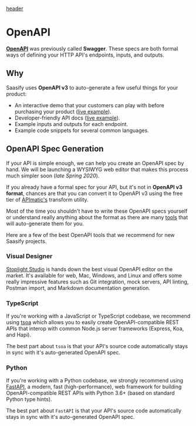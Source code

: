 [header](_header.md ':include')

# OpenAPI

**[OpenAPI](https://swagger.io/specification/)** was previously called **Swagger**. These specs are both formal ways of defining your HTTP API's endpoints, inputs, and outputs.

## Why

Saasify uses **OpenAPI v3** to auto-generate a few useful things for your product:

- An interactive demo that your customers can play with before purchasing your product ([live example](https://wordcloud.saasify.sh/)).
- Developer-friendly API docs ([live example](https://imagemin.saasify.sh/docs)).
- Example inputs and outputs for each endpoint.
- Example code snippets for several common languages.

## OpenAPI Spec Generation

If your API is simple enough, we can help you create an OpenAPI spec by hand. We will be launching a WYSIWYG web editor that makes this process much simpler soon (_late Spring 2020_).

If you already have a formal spec for your API, but it's not in **OpenAPI v3 format**, chances are that you can convert it to OpenAPI v3 using the free tier of [APImatic's](https://www.apimatic.io/transformer/) transform utility.

Most of the time you shouldn't have to write these OpenAPI specs yourself or understand really anything about the format as there are many [tools](https://openapi.tools ':target=_blank') that will auto-generate them for you.

Here are a few of the best OpenAPI tools that we recommend for new Saasify projects.

### Visual Designer

[Stoplight Studio](https://stoplight.io/studio) is hands down the best visual OpenAPI editor on the market. It's available for web, Mac, Windows, and Linux and offers some really impressive features such as Git integration, mock servers, API linting, Postman import, and Markdown documentation generation.

### TypeScript

If you're working with a JavaScript or TypeScript codebase, we recommend using [tsoa](https://github.com/lukeautry/tsoa) which allows you to easily create OpenAPI-compatible REST APIs that interop with common Node.js server frameworks (Express, Koa, and Hapi).

The best part about `tsoa` is that your API's source code automatically stays in sync with it's auto-generated OpenAPI spec.

### Python

If you're working with a Python codebase, we strongly recommend using [FastAPI](https://fastapi.tiangolo.com/), a modern, fast (high-performance), web framework for building OpenAPI-compatible REST APIs with Python 3.6+ (based on standard Python type hints).

The best part about `FastAPI` is that your API's source code automatically stays in sync with it's auto-generated OpenAPI spec.
